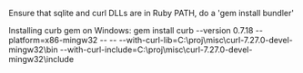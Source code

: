 Ensure that sqlite and curl DLLs are in Ruby PATH, do a 'gem install bundler'

Installing curb gem on Windows:
    gem install curb --version 0.7.18 --platform=x86-mingw32 -- -- --with-curl-lib=C:\proj\misc\curl-7.27.0-devel-mingw32\bin --with-curl-include=C:\proj\misc\curl-7.27.0-devel-mingw32\include

